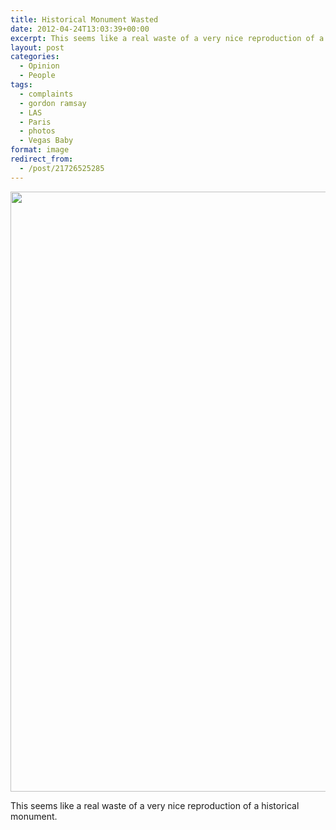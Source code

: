 ```yaml
---
title: Historical Monument Wasted
date: 2012-04-24T13:03:39+00:00
excerpt: This seems like a real waste of a very nice reproduction of a historical monument.
layout: post
categories:
  - Opinion
  - People
tags:
  - complaints
  - gordon ramsay
  - LAS
  - Paris
  - photos
  - Vegas Baby
format: image
redirect_from:
  - /post/21726525285
---
```

<img class="alignnone size-full wp-image-36" src="https://dv8b8dkxht4vb.cloudfront.net/img/tumblr_m2ztshr6TO1qlv5s6o1_1280.jpg" alt="" width="960" height="960" srcset="https://dv8b8dkxht4vb.cloudfront.net/img/tumblr_m2ztshr6TO1qlv5s6o1_1280.jpg 960w, https://dv8b8dkxht4vb.cloudfront.net/img/tumblr_m2ztshr6TO1qlv5s6o1_1280-150x150.jpg 150w, https://dv8b8dkxht4vb.cloudfront.net/img/tumblr_m2ztshr6TO1qlv5s6o1_1280-300x300.jpg 300w" sizes="(max-width: 960px) 100vw, 960px" />

This seems like a real waste of a very nice reproduction of a historical monument.